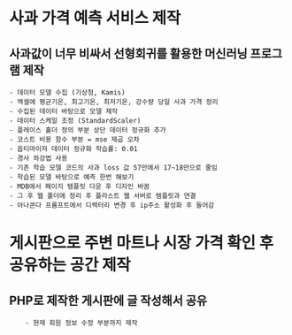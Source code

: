 # 사과 가격 예측 서비스 제작 
## 사과값이 너무 비싸서 선형회귀를 활용한 머신러닝 프로그램 제작
    - 데이터 모델 수집 (기상청, Kamis)
    - 엑셀에 평균기온, 최고기온, 최저기온, 강수량 당일 사과 가격 정리
    - 수집된 데이터 바탕으로 모델 제작
    - 데이터 스케일 조정 (StandardScaler)
    - 플레이스 홀더 정의 부분 상단 데이터 정규화 추가 
    - 코스트 비용 함수 부분 = mse 제곱 오차
    - 옵티마이저 데이터 정규화 학습률: 0.01
    - 경사 하강법 사용
    - 기존 학습 모델 코드의 사과 loss 값 57만에서 17~18만으로 줄임
    - 학습된 모델 바탕으로 예측 한번 해보기
    - MDB에서 페이지 템플릿 다운 후 디자인 바꿈
    - 그 후 웹 폴더에 정리 후 플라스트 웹 서버로 템플릿과 연결 
    - 아나콘다 프롬프트에서 디렉터리 변경 후 ip주소 활성화 후 들어감

# 게시판으로 주변 마트나 시장 가격 확인 후 공유하는 공간 제작
## PHP로 제작한 게시판에 글 작성해서 공유
        - 현재 회원 정보 수정 부분까지 제작
        

